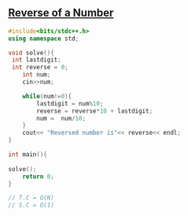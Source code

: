## [Reverse of a Number](https://prepinsta.com/cpp-program/cpp-program-to-find-the-reverse-of-a-number/)

```cpp
#include<bits/stdc++.h>
using namespace std;

void solve(){
 int lastdigit;
 int reverse = 0;
    int num;
    cin>>num;

    while(num!=0){
        lastdigit = num%10;
        reverse = reverse*10 + lastdigit;
        num =  num/10;
    }
    cout<< "Reversed number is"<< reverse<< endl;
}

int main(){
    
solve();
    return 0;
}

// T.C = O(N)
// S.C = O(1)
```
